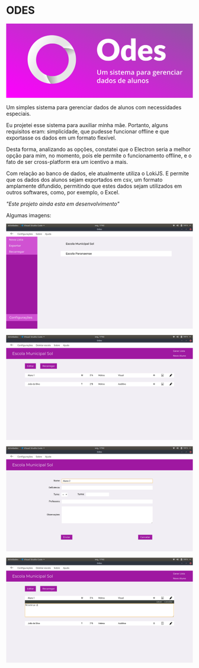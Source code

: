 # ODES

![Logo do aplicativo](/imagens/simbolo.svg)

Um simples sistema para gerenciar dados de alunos com necessidades especiais.

Eu projetei esse sistema para auxiliar minha mãe. Portanto, alguns requisitos eram: simplicidade, que pudesse funcionar offline e que exportasse os dados em um formato flexível.

Desta forma, analizando as opções, constatei que o Electron seria a melhor opção para mim, no momento, pois ele permite o funcionamento offline, e o fato de ser cross-platform era um icentivo a mais.

Com relação ao banco de dados, ele atualmente utiliza o LokiJS. E permite que os dados dos alunos sejam exportados em csv, um formato amplamente difundido, permitindo que estes dados sejam utilizados em outros softwares, como, por exemplo, o Excel.

_"Este projeto ainda esta em desenvolvimento"_

Algumas imagens:

![Home](/imagens/home.png)

![telaEscola](/imagens/telaEscola.png)

![Novo aluno](/imagens/novoAluno.png)

![relatorio por aluno](/imagens/relatorios.png)
